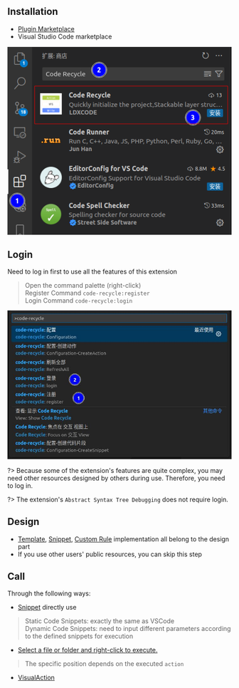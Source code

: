 ## Installation

- [Plugin Marketplace](https://marketplace.visualstudio.com/items?itemName=LDXCODE.code-recycle)
- Visual Studio Code marketplace

![Install](../zh-Hans/image/安装.png)

## Login
Need to log in first to use all the features of this extension
> Open the command palette (right-click)  
> Register Command `code-recycle:register`  
> Login Command `code-recycle:login`

![Commands](../zh-Hans/image/命令.jpg)

?> Because some of the extension's features are quite complex, you may need other resources designed by others during use. Therefore, you need to log in.

?> The extension's `Abstract Syntax Tree Debugging` does not require login.

## Design

- [Template](./design/template), [Snippet](./design/snippet), [Custom Rule](./design/custom-rule) implementation all belong to the design part
- If you use other users' public resources, you can skip this step

## Call
Through the following ways:
- [Snippet](./call-snippet) directly use
> Static Code Snippets: exactly the same as VSCode  
> Dynamic Code Snippets: need to input different parameters according to the defined snippets for execution
- [Select a file or folder and right-click to execute.](./call-action?id=call-in-filedirectory)
> The specific position depends on the executed `action`
- [VisualAction](./call-action?id=visual-action)